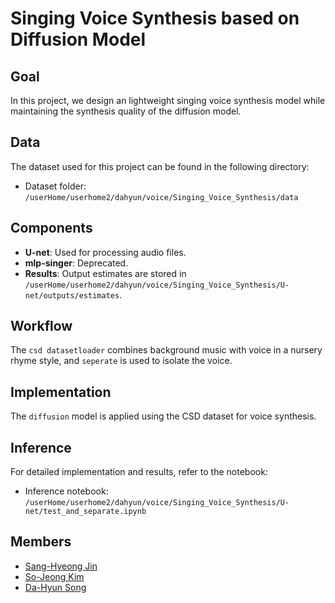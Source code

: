 # Singing Voice Synthesis based on Diffusion Model

## Goal
In this project, we design an lightweight singing voice synthesis model while maintaining the synthesis quality of the diffusion model.

## Data
The dataset used for this project can be found in the following directory:
* Dataset folder: `/userHome/userhome2/dahyun/voice/Singing_Voice_Synthesis/data`

## Components
* **U-net**: Used for processing audio files.
* **mlp-singer**: Deprecated.
* **Results**: Output estimates are stored in `/userHome/userhome2/dahyun/voice/Singing_Voice_Synthesis/U-net/outputs/estimates`.

## Workflow
The `csd datasetloader` combines background music with voice in a nursery rhyme style, and `seperate` is used to isolate the voice.

## Implementation
The `diffusion` model is applied using the CSD dataset for voice synthesis.

## Inference
For detailed implementation and results, refer to the notebook:
* Inference notebook: `/userHome/userhome2/dahyun/voice/Singing_Voice_Synthesis/U-net/test_and_separate.ipynb`

## Members
* [Sang-Hyeong Jin](https://github.com/feVeRin)
* [So-Jeong Kim](https://github.com/ssoojeong)
* [Da-Hyun Song](https://github.com/dahyunnss) 
